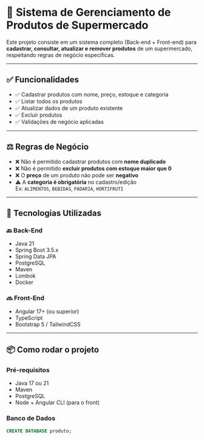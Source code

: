 # 🛒 Sistema de Gerenciamento de Produtos de Supermercado

Este projeto consiste em um sistema completo (Back-end + Front-end) para **cadastrar, consultar, atualizar e remover produtos** de um supermercado, respeitando regras de negócio específicas.

---

## ✅ Funcionalidades

- ✅ Cadastrar produtos com nome, preço, estoque e categoria
- ✅ Listar todos os produtos
- ✅ Atualizar dados de um produto existente
- ✅ Excluir produtos
- ✅ Validações de negócio aplicadas

---

## ⚖️ Regras de Negócio

- ❌ Não é permitido cadastrar produtos com **nome duplicado**
- ❌ Não é permitido **excluir produtos com estoque maior que 0**
- ❌ O **preço** de um produto não pode ser **negativo**
- ⚠️ A **categoria é obrigatória** no cadastro/edição  
  Ex: `ALIMENTOS`, `BEBIDAS`, `PADARIA`, `HORTIFRUTI`

---

## 🧪 Tecnologias Utilizadas

### 🔙 Back-End
- Java 21
- Spring Boot 3.5.x
- Spring Data JPA
- PostgreSQL
- Maven
- Lombok
- Docker

### 🔜 Front-End
- Angular 17+ (ou superior)
- TypeScript
- Bootstrap 5 / TailwindCSS

---

## 📦 Como rodar o projeto

### Pré-requisitos
- Java 17 ou 21
- Maven
- PostgreSQL
- Node + Angular CLI (para o front)

### Banco de Dados
```sql
CREATE DATABASE produto;

